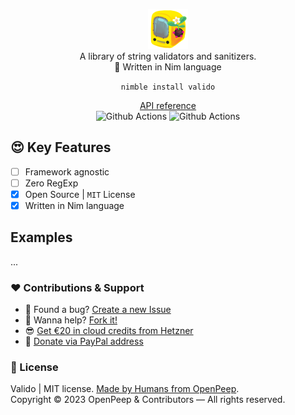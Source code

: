 <p align="center">
  <img src="https://github.com/openpeep/valido/blob/main/.github/logo.png" width="64px"><br>
  A library of string validators and sanitizers.<br>👑 Written in Nim language
</p>

<p align="center">
  <code>nimble install valido</code>
</p>

<p align="center">
  <a href="https://openpeep.github.io/valido/">API reference</a><br>
  <img src="https://github.com/openpeep/valido/workflows/test/badge.svg" alt="Github Actions"> <img src="https://github.com/openpeep/valido/workflows/docs/badge.svg" alt="Github Actions">
</p>

## 😍 Key Features
- [ ] Framework agnostic
- [ ] Zero RegExp
- [x] Open Source | `MIT` License
- [x] Written in Nim language

## Examples
...

### ❤ Contributions & Support
- 🐛 Found a bug? [Create a new Issue](https://github.com/openpeep/valido/issues)
- 👋 Wanna help? [Fork it!](https://github.com/openpeep/valido/fork)
- 😎 [Get €20 in cloud credits from Hetzner](https://hetzner.cloud/?ref=Hm0mYGM9NxZ4)
- 🥰 [Donate via PayPal address](https://www.paypal.com/donate/?hosted_button_id=RJK3ZTDWPL55C)

### 🎩 License
Valido | MIT license. [Made by Humans from OpenPeep](https://github.com/openpeep).<br>
Copyright &copy; 2023 OpenPeep & Contributors &mdash; All rights reserved.
